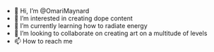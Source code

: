 - 👋 Hi, I’m @OmariMaynard
- 👀 I’m interested in creating dope content
- 🌱 I’m currently learning how to radiate energy
- 💞️ I’m looking to collaborate on creating art on a multitude of levels
- 📫 How to reach me 

<!---
OmariMaynard/OmariMaynard is a ✨ special ✨ repository because its `README.md` (this file) appears on your GitHub profile.
You can click the Preview link to take a look at your changes.
--->

